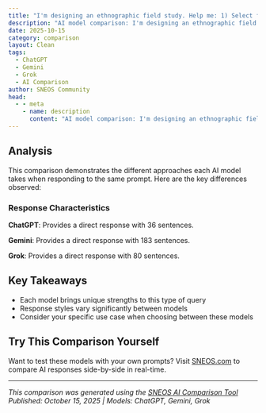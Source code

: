 ```yaml
---
title: "I'm designing an ethnographic field study. Help me: 1) Select field site and negotiate access"
description: "AI model comparison: I'm designing an ethnographic field study. Help me: 1) Select field site and negotiate access..."
date: 2025-10-15
category: comparison
layout: Clean
tags:
  - ChatGPT
  - Gemini
  - Grok
  - AI Comparison
author: SNEOS Community
head:
  - - meta
    - name: description
      content: "AI model comparison: I'm designing an ethnographic field study. Help me: 1) Select field site and negotiate access..."
---
```


<ChatComparison
  title="I'm designing an ethnographic field study. Help me: 1) Select field site and negotiate access"
  prompt="I'm designing an ethnographic field study. Help me: 1) Select field site and negotiate access"
  :responses='{"ChatGPT": "Designing an ethnographic field study involves careful consideration of your field site and how you gain access to it. Here\u2019s a step-by-step approach to help with both selecting a field site and negotiating access.\n\n### 1. Selecting a Field Site\n\n**Identify Your Research Question:**\n- Start by clarifying your research question or topic of interest. This will help you to find a suitable field site that is rich and relevant in terms of the cultural practices or communities you wish to study.\n\n**Consider Potential Field Sites:**\n- **Communities**: Identify communities that relate to your research question (e.g., urban neighborhoods, indigenous tribes, etc.).\n- **Organizations**: Look for organizations (e.g., NGOs, schools, hospitals) that engage with specific populations or issues.\n- **Events**: Consider specific events, festivals, or gatherings that can provide insights into cultural practices.\n- **Online Communities**: If relevant, online platforms or virtual communities can also serve as rich sites for ethnographic study.\n  \n**Conduct Preliminary Research:**\n- Before deciding on a site, conduct preliminary research to understand the context, demographics, and cultures involved. This could include reading existing literature, watching documentaries, or exploring online forums.\n\n### 2. Negotiating Access\n\n**Identify Gatekeepers:**\n- After selecting a potential field site, identify key individuals or organizations that control access to the community or context (e.g., community leaders, organizational heads, or administrators).\n\n**Build Relationships:**\n- Reach out to gatekeepers and establish rapport. This is crucial, as trust plays a significant role in gaining access to the field.\n- Attend community events (if applicable) to engage with people and demonstrate your sincere interest in their culture.\n\n**Articulate Your Research Purpose:**\n- Clearly communicate your research objectives, methods, and the potential benefits of your study to the community. Explain how your work can benefit them or contribute to broader knowledge.\n\n**Seek Formal Approval:**\n- Depending on the site, you may need formal approval or letters of permission, especially in more structured environments (like schools or organizations).\n- Be prepared to address ethical considerations, including how you will protect participants\u0027 confidentiality and how you intend to disseminate findings.\n\n**Be Flexible and Respectful:**\n- Be open to negotiating the terms of your access. Communities may have specific expectations or requirements for researchers.\n- Show respect for cultural norms and values, adapting your approach as needed.\n\n**Consider Ethical Guidelines:**\n- Familiarize yourself with ethical guidelines relevant to your research (such as those from the American Anthropological Association or similar organizations), and ensure your study complies with them.\n\n**Document Everything:**\n- Keep records of your correspondence with gatekeepers and community members. This can help establish accountability and transparency in your research process.\n\n### Final Thoughts\n\nThe process of selecting a field site and negotiating access is iterative and may require patience and persistence. Be genuine in your intentions, and remember that good ethnography relies heavily on building trustworthy relationships. Good luck with your ethnographic field study!", "Gemini": "Designing an ethnographic field study is an exciting and challenging endeavor! The selection of your field site and the negotiation of access are foundational steps that will profoundly shape your research. Let\u0027s break this down.\n\n---\n\n## 1) Selecting a Field Site\n\nThe ideal field site is a nexus where your research interests, practical feasibility, and ethical responsibilities converge. It\u0027s rarely a perfect choice, but aiming for the best possible fit is crucial.\n\n### A. Research-Driven Criteria\n\n1.  **Relevance to Research Question:**\n    *   **Specificity:** Does this site offer the specific social interactions, cultural practices, or community dynamics you want to study? If you\u0027re studying \u0022youth gangs,\u0022 a general high school might not be as relevant as a specific neighborhood known for gang activity, or a youth outreach program.\n    *   **Data Richness:** Will there be enough activity, people, and observable phenomena to gather sufficient data? A too-small or too-inactive site might limit your findings.\n    *   **Boundedness:** Is the community/group you\u0027re interested in sufficiently \u0022bounded\u0022 to allow for focused study? This could be a geographical area (a village, a neighborhood), an institution (a school, a hospital), an organization (an NGO, a business), or even a virtual community.\n    *   **Diversity/Typicality:** Are you looking for a typical example of a phenomenon, or an outlier that offers unique insights? Your research question should guide this.\n    *   **Existing Literature:** Where has similar research been done? Where are the gaps? Your site might fill a gap, re-examine an old question in a new context, or provide comparative data.\n\n2.  **Theoretical \u0026 Conceptual Fit:**\n    *   Which theories are you engaging with? Does this site provide fertile ground to test, refine, or challenge those theories?\n\n### B. Practical \u0026 Logistical Considerations\n\n1.  **Accessibility (Physical \u0026 Social):**\n    *   **Geographical:** Can you physically get there regularly? Is it safe to travel to and from?\n    *   **Social Access:** Do you have any existing connections (even loose ones) that might open doors? Is it a relatively \u0022open\u0022 community or a very closed one?\n    *   **Linguistic:** Do you speak the local language fluently, or are you willing and able to learn it? If not, how will you manage communication (translators, language learning)?\n    *   **Gatekeepers:** Are there identifiable gatekeepers (formal leaders, informal influencers) who control access, and do you anticipate they will be approachable?\n\n2.  **Time \u0026 Resources:**\n    *   **Duration:** How long do you plan to be in the field? Is this site feasible for that duration (e.g., housing, visa if international)?\n    *   **Financial:** Can you afford to live and work there? Consider housing, food, transport, research costs (e.g., transcription, equipment), and potential payments to participants or community.\n    *   **Personal Safety \u0026 Security:** Is the area politically stable, safe from crime, and free from significant health risks? This is paramount.\n    *   **Institutional Support:** Does your university or funding body have resources, contacts, or safety protocols for this location?\n\n3.  **Personal Attributes \u0026 Identity:**\n    *   **\u0022Insider/Outsider\u0022 Status:** How might your gender, race, age, nationality, class, or other social identities affect your access, reception, and the kind of data you collect? Sometimes being an \u0022outsider\u0022 helps see things anew; sometimes being an \u0022insider\u0022 provides deeper understanding.\n    *   **Comfort Level:** Are you personally comfortable and resilient enough to live and work in this environment for an extended period? Culture shock is real.\n\n### C. Ethical Considerations (for Site Selection)\n\n1.  **Vulnerability of Population:**\n    *   Are you considering a particularly vulnerable or marginalized population? If so, your ethical responsibilities are heightened. How will you ensure your presence doesn\u0027t exploit or harm them?\n    *   Do you have the necessary training and support to work with potentially sensitive topics or traumatized individuals?\n\n2.  **Potential Impact of Research:**\n    *   Will your research findings, even if anonymous, potentially expose individuals or the community to risk?\n    *   What are the potential benefits of your research *to the community itself*? This should always be considered.\n\n### D. The Process of Site Selection\n\n1.  **Brainstorming \u0026 Initial Research:** Start broad. Identify 3-5 potential sites based on your research question.\n2.  **Preliminary Investigation (Desk Research):** Read existing ethnographies, news articles, academic papers, and online forums related to these sites. What do others say? What are the known challenges?\n3.  **Consultation:** Discuss your options with your supervisor, experienced ethnographers, or people with knowledge of the areas. They might have insights or connections.\n4.  **\u0022Scouting Trip\u0022 (if possible):** A short visit can be invaluable. It allows you to feel out the place, gauge initial access possibilities, identify potential gatekeepers, and assess practicalities. This is like a \u0022pilot study\u0022 for your site selection.\n5.  **Refine \u0026 Choose:** Based on all the above, make an informed decision, always having a backup plan.\n\n---\n\n## 2) Negotiating Access\n\nNegotiating access is not a one-time event; it\u0027s an **ongoing process** of building trust, demonstrating respect, and maintaining transparency throughout your fieldwork.\n\n### A. Pre-Access Preparation\n\n1.  **Obtain Ethics Approval (IRB/ERB):** This is non-negotiable and **must** be done *before* you make formal contact. Your institution\u0027s ethics board will review your research plan, consent forms, data management, and risk mitigation strategies.\n2.  **Develop a Clear, Concise, and Jargon-Free Summary:** Be able to explain your research in 2-3 sentences to anyone, from a formal leader to a casual passerby. Have a slightly longer, more detailed explanation ready for gatekeepers.\n    *   What are you studying?\n    *   Why are you studying it (why is it important)?\n    *   Why *this* particular site/group?\n    *   What will you be doing (observing, interviewing, participating)?\n    *   What are the anticipated benefits (to science, to the community)?\n    *   What are the risks (to participants, to the community)?\n3.  **Identify Gatekeepers:**\n    *   **Formal Gatekeepers:** People with official authority (e.g., mayor, NGO director, tribal elder, principal, HR manager).\n    *   **Informal Gatekeepers:** Influential individuals who may not hold an official title but are respected and control social access (e.g., a community elder, a popular social leader, a long-standing employee). You might need their blessing even after getting formal approval.\n4.  **Anticipate Questions \u0026 Concerns:** Put yourself in their shoes. Why would they let a stranger into their lives/space? What are their fears (misrepresentation, exploitation, disruption, privacy)?\n5.  **Seek Introductions:** If possible, leverage any existing connections (your supervisor, local contacts, previous researchers) for a warm introduction rather than a cold call. This can significantly ease the process.\n\n### B. Initial Contact \u0026 The \u0022Pitch\u0022\n\n1.  **Approach with Humility \u0026 Respect:** Remember you are a guest. Dress appropriately for the cultural context. Be polite, patient, and prepared for multiple meetings.\n2.  **Be Transparent:**\n    *   **Who you are:** Your name, affiliation (university), and status (student/researcher).\n    *   **Your purpose:** Clearly explain your research goals without oversimplifying or condescending.\n    *   **Your methods:** Explain *what* you\u0027ll be doing (observing meetings, conducting interviews, participating in activities).\n    *   **Time commitment:** How long you expect to be there, and how much time you\u0027d like from participants.\n    *   **Data Usage:** How the data will be used (academic papers, presentations, reports).\n    *   **Confidentiality \u0026 Anonymity:** Explicitly state how you will protect identities and sensitive information. Offer pseudonyms for individuals, places, and organizations.\n    *   **Voluntary Participation:** Emphasize that participation is voluntary and they can withdraw at any time without penalty.\n    *   **Risks \u0026 Benefits:** Be honest about potential risks (e.g., time commitment, potential discomfort) and anticipated benefits (e.g., contributing to knowledge, giving voice to their experiences, potential for a report back to the community).\n3.  **Listen Actively:** Pay close attention to their questions, concerns, and suggestions. This demonstrates respect and helps you adapt your approach.\n4.  **Offer Reciprocity (Where Appropriate):**\n    *   **Sharing Findings:** Offer to share your research findings in an accessible format (e.g., a summary report, presentation).\n    *   **Practical Assistance:** Can you offer some skill or assistance that benefits the community (e.g., help with grant writing, teaching English, sharing technical skills)? Be careful not to make promises you can\u0027t keep, or to imply you are there primarily to \u0022help\u0022 if your primary goal is research. This needs to be negotiated sensitively.\n    *   **Small gestures:** Sometimes a small gift (culturally appropriate) or simply buying a round of coffee can show good will.\n5.  **Formal Consent (Written \u0026 Oral):**\n    *   For formal gatekeepers, you may need written consent. Always have an **Informed Consent Form** (approved by your ethics board) ready, explaining all the points above. Ensure it\u0027s in their preferred language.\n    *   For individual participants, a similar consent process is needed, often incorporating both written forms (if appropriate) and ongoing verbal consent.\n\n### C. Maintaining Ongoing Access\n\n1.  **Be Patient \u0026 Flexible:** Things rarely go as planned. Be prepared for delays, rejections, and shifting priorities. Learn to adapt.\n2.  **Respect Boundaries:** Recognize when people are busy, uncomfortable, or simply don\u0027t want to engage. Don\u0027t push.\n3.  **Be a Good Guest:** Be punctual, helpful, and courteous. Participate in community life respectfully (e.g., attend events, follow local customs, contribute where appropriate).\n4.  **Continual Re-negotiation:** Access isn\u0027t granted once; it\u0027s re-negotiated daily. Every interaction is an opportunity to build or erode trust.\n5.  **Give Back (Ethically):** Look for opportunities to contribute positively to the community. This could be by volunteering, sharing relevant information, or simply being a good listener.\n6.  **Manage Expectations:** Don\u0027t promise to solve their problems or exaggerate the impact of your research. Be realistic.\n7.  **Address Concerns Immediately:** If misunderstandings or concerns arise, address them openly and honestly as soon as possible.\n\n### D. What if Access is Denied or Difficult?\n\n1.  **Don\u0027t Take it Personally:** There could be many reasons unrelated to you (past negative experiences with researchers, internal community politics, time constraints).\n2.  **Seek Alternative Entry Points:** If one gatekeeper says no, are there others? Could you approach the community from a different angle or through different individuals?\n3.  **Re-evaluate Your Approach:** Is your pitch unclear? Are you asking for too much? Is there a cultural misunderstanding?\n4.  **Consider an Alternative Site:** If persistent efforts fail, you might need to return to your list of potential sites. This is why having backups is important.\n\n---\n\n**In summary:**\n\n*   **Site Selection:** Driven by research questions, balanced with practical and ethical considerations. Involves careful preliminary research and consultation.\n*   **Access Negotiation:** An ongoing process built on trust, transparency, respect, and ethical conduct, starting with rigorous preparation and an approved ethics protocol.\n\nGood luck with your ethnographic field study! It\u0027s an incredibly rewarding journey.", "Grok": "### Selecting a Field Site\n\nFor an ethnographic field study, choosing the right site is crucial as it shapes your immersion, data quality, and ethical considerations. The site should align with your research question, allow for prolonged observation, and be accessible without undue risk. Here\u0027s a step-by-step guide to selection:\n\n1. **Define Your Research Focus**: Start with your core question. For example, if studying urban youth culture, a high school or community center in a diverse city might fit. If it\u0027s workplace dynamics, a tech startup or factory could work. Ensure the site offers rich, observable social interactions relevant to your topic.\n\n2. **Criteria for Selection**:\n   - **Relevance**: Does it host the group, practices, or phenomena you\u0027re studying? Aim for \u0022thick description\u0022 potential (e.g., Geertz-inspired depth).\n   - **Feasibility**: Consider size (small sites like a single caf\u00E9 allow intimacy; larger ones like a market offer breadth), location (proximity reduces logistics), and safety (assess risks via travel advisories or local news).\n   - **Diversity and Uniqueness**: Opt for underrepresented or novel contexts to contribute original insights, but avoid overly isolated sites if you\u0027re new to fieldwork.\n   - **Ethical Fit**: Ensure the site doesn\u0027t involve vulnerable populations (e.g., children, refugees) unless you have IRB/ethics board approval.\n\n3. **Brainstorm and Scout Options**: List 3-5 potential sites based on literature review or preliminary interviews. Visit them informally (e.g., as a participant-observer for a day) to gauge vibe, gatekeepers, and access barriers. Tools like Google Maps, academic databases (e.g., JSTOR for similar studies), or local networks can help.\n\n4. **Examples by Discipline**:\n   - Anthropology: A rural village for kinship studies.\n   - Sociology: An online gaming community (virtual ethnography) or a protest site.\n   - Business: A co-working space for entrepreneurial culture.\n\nNarrow to one by weighing pros/cons in a matrix (e.g., access ease vs. data richness).\n\n### Negotiating Access\n\nGaining entry is often the biggest hurdle\u2014ethnographers like Whyte (Street Corner Society) emphasize building rapport over time. Approach it iteratively, respecting gatekeepers\u0027 authority.\n\n1. **Identify Gatekeepers**: These are key influencers (e.g., community leaders, managers, or elders) who control entry. Research them via LinkedIn, organizational websites, or mutual contacts.\n\n2. **Prepare Your Pitch**:\n   - **Craft a Clear Proposal**: Write a 1-page document explaining your study: purpose, methods (e.g., participant observation, interviews), duration (e.g., 3-6 months), benefits to them (e.g., anonymized feedback report), and your credentials (e.g., university affiliation).\n   - **Emphasize Ethics and Reciprocity**: Assure confidentiality, informed consent, and minimal disruption. Offer value, like sharing findings or assisting in non-research tasks.\n   - **Anticipate Concerns**: Address privacy (e.g., no photos without permission), biases (position yourself as a learner), and risks (e.g., data security via encrypted notes).\n\n3. **Initial Contact and Negotiation**:\n   - **Start Soft**: Use warm introductions (e.g., \u0022A mutual friend suggested I reach out\u0022) via email or in-person. Request a short meeting, not full access.\n   - **Build Trust**: Attend events as a guest first. Be transparent about your role to avoid \u0022going native\u0022 pitfalls.\n   - **Negotiate Terms**: Discuss boundaries (e.g., observation hours, off-limits areas). Use contracts if formal (common in corporate sites). If denied, ask for referrals or partial access.\n   - **Timeline**: This can take weeks\u2014follow up politely every 1-2 weeks.\n\n4. **Overcoming Challenges**:\n   - **Rejections**: Common; pivot to alternatives or refine your pitch.\n   - **Ongoing Access**: Maintain relations with regular check-ins; exit gracefully when done.\n   - **Legal/Ethical Notes**: Secure institutional review board (IRB) approval first. In public sites (e.g., parks), access is easier but consent for individuals is still key.\n\nIf you share more details about your research topic (e.g., cultural practices, organizational behavior), I can refine these suggestions further!"}' published-date="{DateTime.UtcNow:HH:mm}"
/>

## Analysis

This comparison demonstrates the different approaches each AI model takes when responding to the same prompt. Here are the key differences observed:

### Response Characteristics

**ChatGPT**: Provides a direct response with 36 sentences. 

**Gemini**: Provides a direct response with 183 sentences. 

**Grok**: Provides a direct response with 80 sentences. 

## Key Takeaways

- Each model brings unique strengths to this type of query
- Response styles vary significantly between models
- Consider your specific use case when choosing between these models

## Try This Comparison Yourself

Want to test these models with your own prompts? Visit [SNEOS.com](https://sneos.com) to compare AI responses side-by-side in real-time.

---

*This comparison was generated using the [SNEOS AI Comparison Tool](https://sneos.com)*
*Published: October 15, 2025 | Models: ChatGPT, Gemini, Grok*
